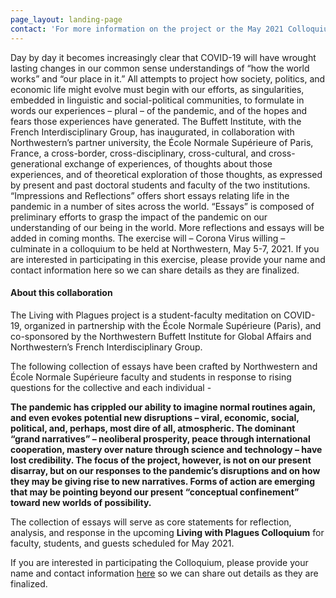 ```yaml
---
page_layout: landing-page
contact: 'For more information on the project or the May 2021 Colloquium, please contact Audrey Celine Laurence Nicolaides - [acn1118@ads.northwestern.edu](mailto:acn1118@ads.northwestern.edu)'
---
```


Day by day it becomes increasingly clear that COVID-19 will have wrought lasting changes in our common sense understandings of “how the world works” and “our place in it.” All attempts to project how society, politics, and economic life might evolve must begin with our efforts, as singularities, embedded in linguistic and social-political communities, to formulate in words our experiences – plural – of the pandemic, and of the hopes and fears those experiences have generated. The Buffett Institute, with the French Interdisciplinary Group, has inaugurated, in collaboration with Northwestern’s partner university, the École Normale Supérieure of Paris, France, a cross-border, cross-disciplinary, cross-cultural, and cross-generational exchange of experiences, of thoughts about those experiences, and of theoretical exploration of those thoughts, as expressed by present and past doctoral students and faculty of the two institutions. “Impressions and Reflections” offers short essays relating life in the pandemic in a number of sites across the world. “Essays” is composed of preliminary efforts to grasp the impact of the pandemic on our understanding of our being in the world. More reflections and essays will be added in coming months. The exercise will – Corona Virus willing – culminate in a colloquium to be held at Northwestern, May 5-7, 2021. If you are interested in participating in this exercise, please provide your name and contact information here so we can share details as they are finalized.

#### About this collaboration

The Living with Plagues project is a student-faculty meditation on COVID-19, organized in partnership with the École Normale Supérieure (Paris), and co-sponsored by the Northwestern Buffett Institute for Global Affairs and Northwestern’s French Interdisciplinary Group. 

The following collection of essays have been crafted by Northwestern and École Normale Supérieure faculty and students in response to rising questions for the collective and each individual -  

**The pandemic has crippled our ability to imagine normal routines again, and even evokes potential new disruptions – viral, economic, social, political, and, perhaps, most dire of all, atmospheric. The dominant “grand narratives” – neoliberal prosperity, peace through international cooperation, mastery over nature through science and technology – have lost credibility. The focus of the project, however, is not on our present disarray, but on our responses to the pandemic’s disruptions and on how they may be giving rise to new narratives. Forms of action are emerging that may be pointing beyond our present “conceptual confinement” toward new worlds of possibility.**

The collection of essays will serve as core statements for reflection, analysis, and response in the upcoming **Living with Plagues Colloquium** for faculty, students, and guests scheduled for May 2021. 

If you are interested in participating the Colloquium, please provide your name and contact information [here](#) so we can share out details as they are finalized. 